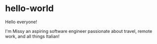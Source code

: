 # hello-world

Hello everyone! 

I'm Missy an aspiring software engineer passionate about travel, remote work, and all things Italian!
